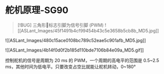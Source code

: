 # 舵机原理-SG90

> [!BUG] 三角形🔺标志引脚为信号引脚 (PWM)
![[ASLant_Images/45f1491b4cf99454b43c5e3658b5cb8b_MD5.jpg]]

![[ASLant_Images/480c15ace0108bc789c52eae5c901afb_MD5.jpg]]

![[ASLant_Images/4b14f0d0f2b185d110bde7106b84e09a_MD5.gif]]

控制舵机的信号是周期为 20 ms 的 PWM，一个周期的高电平的范围是 0.5~2.5 ms，其他时间为低电平。只要改变占空比就能让舵机转动，0~180°
